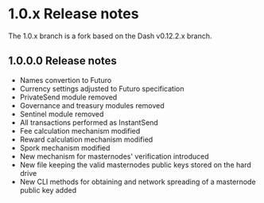 1.0.x Release notes
===================

The 1.0.x branch is a fork based on the Dash v0.12.2.x branch.


1.0.0.0 Release notes
---------------------

- Names convertion to Futuro
- Currency settings adjusted to Futuro specification
- PrivateSend module removed
- Governance and treasury modules removed
- Sentinel module removed
- All transactions performed as InstantSend
- Fee calculation mechanism modified
- Reward calculation mechanism modified
- Spork mechanism modified
- New mechanism for masternodes' verification introduced
- New file keeping the valid masternodes public keys stored on the hard drive
- New CLI methods for obtaining and network spreading of a masternode public key added

